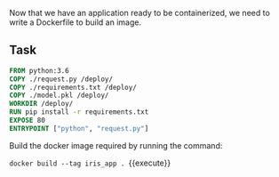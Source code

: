 Now that we have an application ready to be containerized, we need to write a Dockerfile to build an image.

## Task



```dockerfile
FROM python:3.6
COPY ./request.py /deploy/
COPY ./requirements.txt /deploy/
COPY ./model.pkl /deploy/
WORKDIR /deploy/
RUN pip install -r requirements.txt
EXPOSE 80
ENTRYPOINT ["python", "request.py"]
```



Build the docker image required by running the command:

`docker build --tag iris_app . `{{execute}}

